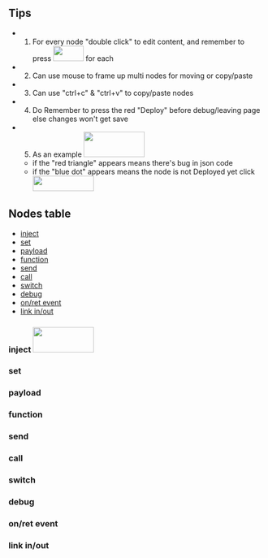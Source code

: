 ## Tips
* 1. For every node "double click" to edit content, and remember to press <img src="https://i.imgur.com/a1M9i9h.png" width=60 height=30> for each
* 2. Can use mouse to frame up multi nodes for moving or copy/paste
* 3. Can use "ctrl+c" & "ctrl+v" to copy/paste nodes
* 4. Do Remember to press the red "Deploy" before debug/leaving page else changes won't get save
* 5. As an example <img src="https://i.imgur.com/7KWSIGM.png" width=120 height=50> 
    * if the "red triangle" appears means there's bug in json code 
    * if the "blue dot" appears means the node is not Deployed yet click <img src="https://i.imgur.com/SbNMST5.png" width=120 height=30> 

## Nodes table
* [inject](#inject) 
* [set](#set)
* [payload](#payload)
* [function](#function)
* [send](#send)
* [call](#call)
* [switch](#switch)
* [debug](#debug)
* [on/ret event](#1)
* [link in/out](#2)


### inject <img src="https://i.imgur.com/CLSpzfz.png" width=120 height=50>

### set

### payload

### function

### send

### call

### switch

### debug

### <h3 id="1">on/ret event</h3>

### <h3 id="2">link in/out</h3>

